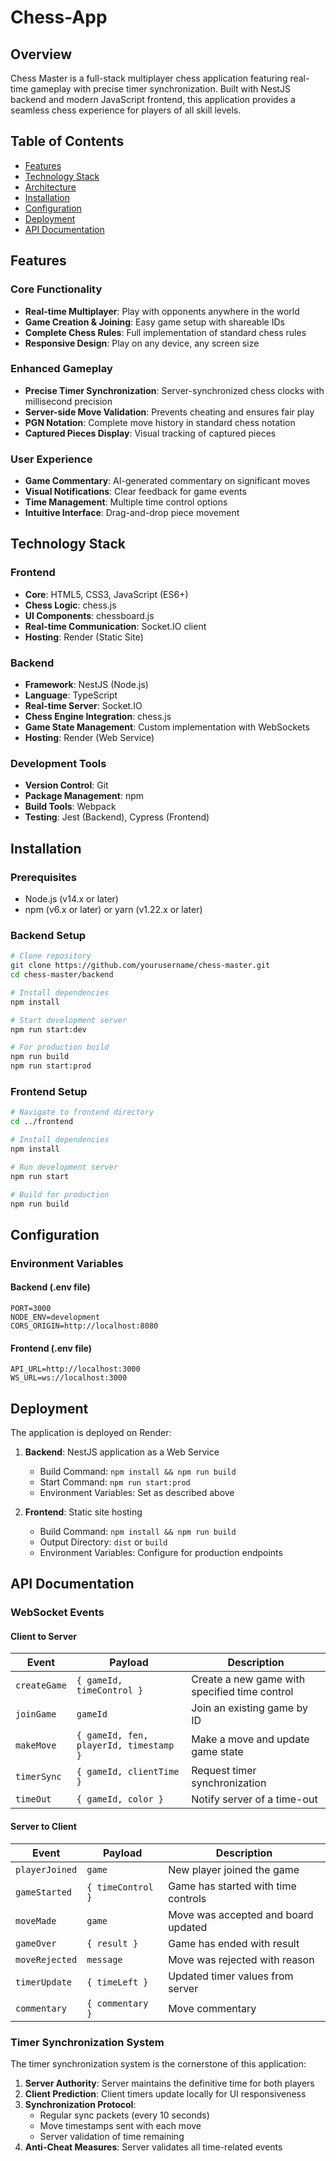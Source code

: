 # Chess-App

## Overview

Chess Master is a full-stack multiplayer chess application featuring real-time gameplay with precise timer synchronization. Built with NestJS backend and modern JavaScript frontend, this application provides a seamless chess experience for players of all skill levels.

## Table of Contents

- [Features](#features)
- [Technology Stack](#technology-stack)
- [Architecture](#architecture)
- [Installation](#installation)
- [Configuration](#configuration)
- [Deployment](#deployment)
- [API Documentation](#api-documentation)


## Features

### Core Functionality
- **Real-time Multiplayer**: Play with opponents anywhere in the world
- **Game Creation & Joining**: Easy game setup with shareable IDs
- **Complete Chess Rules**: Full implementation of standard chess rules
- **Responsive Design**: Play on any device, any screen size

### Enhanced Gameplay
- **Precise Timer Synchronization**: Server-synchronized chess clocks with millisecond precision
- **Server-side Move Validation**: Prevents cheating and ensures fair play
- **PGN Notation**: Complete move history in standard chess notation
- **Captured Pieces Display**: Visual tracking of captured pieces

### User Experience
- **Game Commentary**: AI-generated commentary on significant moves
- **Visual Notifications**: Clear feedback for game events
- **Time Management**: Multiple time control options
- **Intuitive Interface**: Drag-and-drop piece movement

## Technology Stack

### Frontend
- **Core**: HTML5, CSS3, JavaScript (ES6+)
- **Chess Logic**: chess.js
- **UI Components**: chessboard.js
- **Real-time Communication**: Socket.IO client
- **Hosting**: Render (Static Site)

### Backend
- **Framework**: NestJS (Node.js)
- **Language**: TypeScript
- **Real-time Server**: Socket.IO
- **Chess Engine Integration**: chess.js
- **Game State Management**: Custom implementation with WebSockets
- **Hosting**: Render (Web Service)

### Development Tools
- **Version Control**: Git
- **Package Management**: npm
- **Build Tools**: Webpack
- **Testing**: Jest (Backend), Cypress (Frontend)

## Installation

### Prerequisites
- Node.js (v14.x or later)
- npm (v6.x or later) or yarn (v1.22.x or later)

### Backend Setup
```bash
# Clone repository
git clone https://github.com/yourusername/chess-master.git
cd chess-master/backend

# Install dependencies
npm install

# Start development server
npm run start:dev

# For production build
npm run build
npm run start:prod
```

### Frontend Setup
```bash
# Navigate to frontend directory
cd ../frontend

# Install dependencies
npm install

# Run development server
npm run start

# Build for production
npm run build
```

## Configuration

### Environment Variables

#### Backend (.env file)
```
PORT=3000
NODE_ENV=development
CORS_ORIGIN=http://localhost:8080
```

#### Frontend (.env file)
```
API_URL=http://localhost:3000
WS_URL=ws://localhost:3000
```

## Deployment

The application is deployed on Render:

1. **Backend**: NestJS application as a Web Service
   - Build Command: `npm install && npm run build`
   - Start Command: `npm run start:prod`
   - Environment Variables: Set as described above

2. **Frontend**: Static site hosting
   - Build Command: `npm install && npm run build`
   - Output Directory: `dist` or `build`
   - Environment Variables: Configure for production endpoints

## API Documentation

### WebSocket Events

#### Client to Server
| Event | Payload | Description |
|-------|---------|-------------|
| `createGame` | `{ gameId, timeControl }` | Create a new game with specified time control |
| `joinGame` | `gameId` | Join an existing game by ID |
| `makeMove` | `{ gameId, fen, playerId, timestamp }` | Make a move and update game state |
| `timerSync` | `{ gameId, clientTime }` | Request timer synchronization |
| `timeOut` | `{ gameId, color }` | Notify server of a time-out |

#### Server to Client
| Event | Payload | Description |
|-------|---------|-------------|
| `playerJoined` | `game` | New player joined the game |
| `gameStarted` | `{ timeControl }` | Game has started with time controls |
| `moveMade` | `game` | Move was accepted and board updated |
| `gameOver` | `{ result }` | Game has ended with result |
| `moveRejected` | `message` | Move was rejected with reason |
| `timerUpdate` | `{ timeLeft }` | Updated timer values from server |
| `commentary` | `{ commentary }` | Move commentary |

### Timer Synchronization System

The timer synchronization system is the cornerstone of this application:

1. **Server Authority**: Server maintains the definitive time for both players
2. **Client Prediction**: Client timers update locally for UI responsiveness
3. **Synchronization Protocol**:
   - Regular sync packets (every 10 seconds)
   - Move timestamps sent with each move
   - Server validation of time remaining
4. **Anti-Cheat Measures**: Server validates all time-related events

